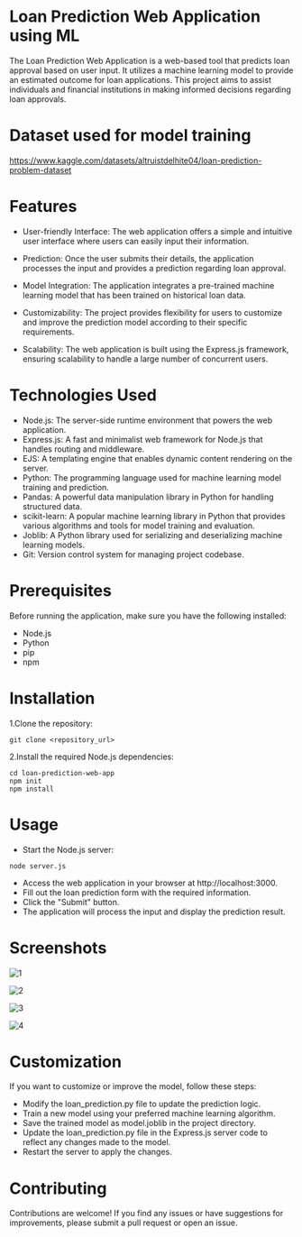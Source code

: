 # Loan Prediction Web Application using ML
The Loan Prediction Web Application is a web-based tool that predicts loan approval based on user input. It utilizes a machine learning model to provide an estimated outcome for loan applications. This project aims to assist individuals and financial institutions in making informed decisions regarding loan approvals.

# Dataset used for model training
https://www.kaggle.com/datasets/altruistdelhite04/loan-prediction-problem-dataset

# Features
* User-friendly Interface: The web application offers a simple and intuitive user interface where users can easily input their information.

* Prediction: Once the user submits their details, the application processes the input and provides a prediction regarding loan approval.

* Model Integration: The application integrates a pre-trained machine learning model that has been trained on historical loan data.

* Customizability: The project provides flexibility for users to customize and improve the prediction model according to their specific requirements.

* Scalability: The web application is built using the Express.js framework, ensuring scalability to handle a large number of concurrent users.

# Technologies Used
* Node.js: The server-side runtime environment that powers the web application.
* Express.js: A fast and minimalist web framework for Node.js that handles routing and middleware.
* EJS: A templating engine that enables dynamic content rendering on the server.
* Python: The programming language used for machine learning model training and prediction.
* Pandas: A powerful data manipulation library in Python for handling structured data.
* scikit-learn: A popular machine learning library in Python that provides various algorithms and tools for model training and evaluation.
* Joblib: A Python library used for serializing and deserializing machine learning models.
* Git: Version control system for managing project codebase.

# Prerequisites
Before running the application, make sure you have the following installed:
* Node.js
* Python
* pip 
* npm

# Installation
1.Clone the repository:
```
git clone <repository_url>
```
2.Install the required Node.js dependencies:
```
cd loan-prediction-web-app
npm init
npm install
```
# Usage
* Start the Node.js server:
```
node server.js
```
* Access the web application in your browser at http://localhost:3000.
* Fill out the loan prediction form with the required information.
* Click the "Submit" button.
* The application will process the input and display the prediction result.

# Screenshots
![1](https://github.com/viveklistenus/Loan_Prediction_Web_Application/assets/28853520/04542ba5-eeef-48d7-97ec-d6893a3a688f)

![2](https://github.com/viveklistenus/Loan_Prediction_Web_Application/assets/28853520/b7b295d7-0b30-4ee4-b24a-e8f2d5b4ecac)

![3](https://github.com/viveklistenus/Loan_Prediction_Web_Application/assets/28853520/ccac12e9-be12-4ba2-8b8e-aa8459b82dc7)

![4](https://github.com/viveklistenus/Loan_Prediction_Web_Application/assets/28853520/fa10284c-88f9-4b91-a7b8-8f1d63b9b9a9)

# Customization
If you want to customize or improve the model, follow these steps:

* Modify the loan_prediction.py file to update the prediction logic.
* Train a new model using your preferred machine learning algorithm.
* Save the trained model as model.joblib in the project directory.
* Update the loan_prediction.py file in the Express.js server code to reflect any changes made to the model.
* Restart the server to apply the changes.

# Contributing
Contributions are welcome! If you find any issues or have suggestions for improvements, please submit a pull request or open an issue.




